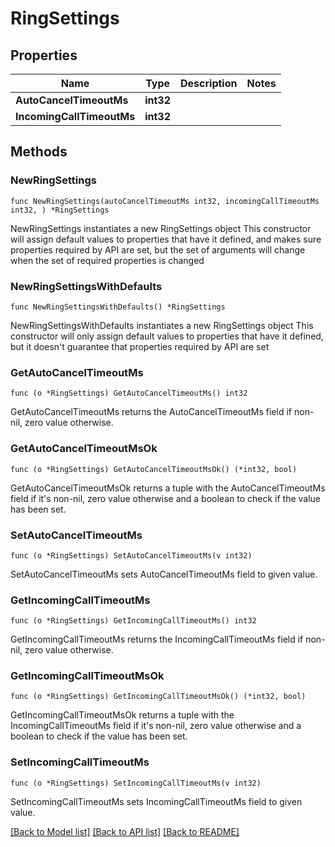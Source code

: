 # RingSettings

## Properties

Name | Type | Description | Notes
------------ | ------------- | ------------- | -------------
**AutoCancelTimeoutMs** | **int32** |  | 
**IncomingCallTimeoutMs** | **int32** |  | 

## Methods

### NewRingSettings

`func NewRingSettings(autoCancelTimeoutMs int32, incomingCallTimeoutMs int32, ) *RingSettings`

NewRingSettings instantiates a new RingSettings object
This constructor will assign default values to properties that have it defined,
and makes sure properties required by API are set, but the set of arguments
will change when the set of required properties is changed

### NewRingSettingsWithDefaults

`func NewRingSettingsWithDefaults() *RingSettings`

NewRingSettingsWithDefaults instantiates a new RingSettings object
This constructor will only assign default values to properties that have it defined,
but it doesn't guarantee that properties required by API are set

### GetAutoCancelTimeoutMs

`func (o *RingSettings) GetAutoCancelTimeoutMs() int32`

GetAutoCancelTimeoutMs returns the AutoCancelTimeoutMs field if non-nil, zero value otherwise.

### GetAutoCancelTimeoutMsOk

`func (o *RingSettings) GetAutoCancelTimeoutMsOk() (*int32, bool)`

GetAutoCancelTimeoutMsOk returns a tuple with the AutoCancelTimeoutMs field if it's non-nil, zero value otherwise
and a boolean to check if the value has been set.

### SetAutoCancelTimeoutMs

`func (o *RingSettings) SetAutoCancelTimeoutMs(v int32)`

SetAutoCancelTimeoutMs sets AutoCancelTimeoutMs field to given value.


### GetIncomingCallTimeoutMs

`func (o *RingSettings) GetIncomingCallTimeoutMs() int32`

GetIncomingCallTimeoutMs returns the IncomingCallTimeoutMs field if non-nil, zero value otherwise.

### GetIncomingCallTimeoutMsOk

`func (o *RingSettings) GetIncomingCallTimeoutMsOk() (*int32, bool)`

GetIncomingCallTimeoutMsOk returns a tuple with the IncomingCallTimeoutMs field if it's non-nil, zero value otherwise
and a boolean to check if the value has been set.

### SetIncomingCallTimeoutMs

`func (o *RingSettings) SetIncomingCallTimeoutMs(v int32)`

SetIncomingCallTimeoutMs sets IncomingCallTimeoutMs field to given value.



[[Back to Model list]](../README.md#documentation-for-models) [[Back to API list]](../README.md#documentation-for-api-endpoints) [[Back to README]](../README.md)


